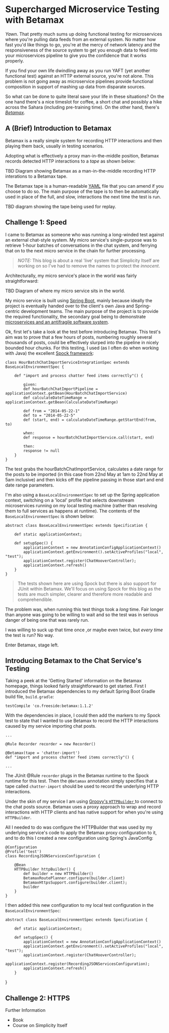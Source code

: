 # Supercharged Microservice Testing with Betamax

*Yawn*. That pretty much sums up doing functional testing for microservices where you're pulling data feeds from an external system. No matter how fast you'd like things to go, you're at the mercy of network latency and the responsiveness of the source system to get you enough data to feed into your microservices pipeline to give you the confidence that it works properly.

If you find your own life dwindling away as you run YAFT (yet another functional test) against an HTTP external source, you're not alone. This problem is not going away as microservice pipelines provide functional composition in support of mashing up data from disparate sources. 

So what can be done to quite literal save your life in these situations? On the one hand there's a nice timeslot for coffee, a short chat and possibly a hike across the Sahara (including pre-training time). On the other hand, there's [*Betamax*](http://freeside.co/betamax/).

## A (Brief) Introduction to Betamax

Betamax is a really simple system for recording HTTP interactions and then playing them back, usually in testing scenarios.

Adopting what is effectively a proxy man-in-the-middle position,  Betamax records detected HTTP interactions to a *tape* as shown below:

TBD Diagram showing Betamax as a man-in-the-middle recording HTTP interations to a Betamax tape.

The Betamax tape is a human-readable [YAML](http://www.yaml.org) file that you can amend if you choose to do so. The main purpose of the tape is to then be automatically used in place of the full, and slow, interactions the next time the test is run.

TBD diagram showing the tape being used for replay.

## Challenge 1: Speed

I came to Betamax as someone who was running a long-winded test against an external chat-style system. My micro service's single-purpose was to retrieve 1-hour batches of conversations in the chat system, and ferrying that on to the next micro service in the chain for further processing. 

> *NOTE:* This blog is about a real 'live' system that Simplicity Itself are working on so I've had to remove the names to protect the *innocent*.

Architecturally, my micro service's place in the world was fairly straightforward:

TBD Diagram of where my micro service sits in the world.

My micro service is built using [Spring Boot](http://projects.spring.io/spring-boot/), mainly because ideally the project is eventually handed over to the client's own Java and Spring-centric development teams. The main purpose of the project is to provide the required functionality, the secondary goal being to demonstrate [microservices and an antifragile software system](https://leanpub.com/antifragilesoftware).

Ok, first let's take a look at the test before introducing Betamax. This test's aim was to prove that a few hours of posts, numbering roughly several thousands of posts, could be effectively slurped into the pipeline in nicely bounded hour chunks. For this testing, I used (as I often do when working with Java) the excellent [Spock framework](https://code.google.com/p/spock/):

	class HourBatchChatImportServiceIntegrationSpec extends BaseLocalEnvironmentSpec {

  		def "import and process chatter feed items correctly"() {

    		given:
    		def hourBatchChatImportPipeline = applicationContext.getBean(HourBatchChatImportService)
    		def calculateDateTimeRange = applicationContext.getBean(CalculateDateTimeRange)

    		def from = "2014-05-22-1"
    		def to = "2014-05-22-5"
    		def (start, end) = calculateDateTimeRange.getStartEnd(from, to)

    		when:
    		def response = hourBatchChatImportService.call(start, end)

    		then:
    		response != null
    	}
	}

The test grabs the hourBatchChatImportService, calculates a date range for the posts to be imported (in this case from 22nd May at 1am to 22nd May at 5am inclusive) and then kicks off the pipeline passing in those start and end date range parameters.

I'm also using a `BaseLocalEnvironmentSpec` to set up the Spring application context, switching on a 'local' profile that selects downstream microservices running on my local testing machine (rather than resolving them to full services as happens at runtime). The contents of the `BaseLocalEnvironmentSpec` is shown below:

	abstract class BaseLocalEnvironmentSpec extends Specification {

  		def static applicationContext;

  		def setupSpec() {
    		applicationContext = new AnnotationConfigApplicationContext()
    		applicationContext.getEnvironment().setActiveProfiles("local", "test");
    		applicationContext.register(ChatHooverController);
    		applicationContext.refresh()
  		}
	}

> The tests shown here are using Spock but there is also support for JUnit within Betamax. We'll focus on using Spock for this blog as the tests are much simpler, clearer and therefore more readable and comprehendible.

The problem was, when running this test things took a *long* time. Fair longer than anyone was going to be willing to wait and so the test was in serious danger of being one that was rarely run.

I was willing to suck up that time once ,or maybe even twice, but *every time* the test is run? No way.

Enter Betamax, stage left.

## Introducing Betamax to the Chat Service's Testing

Taking a peek at the 'Getting Started' information on the Betamax homepage, things looked fairly straightforward to get started. First I introduced the Betamax dependencies to my default Spring Boot Gradle build file, `build.gradle`:

	testCompile 'co.freeside:betamax:1.1.2'

With the dependencies in place, I could then add the markers to my Spock test to state that I wanted to use Betamax to record the HTTP interactions caused by my service importing chat posts.

	...

	@Rule Recorder recorder = new Recorder()

 	@Betamax(tape = 'chatter-import')
  	def "import and process chatter feed items correctly"() {

	...

The JUnit @Rule `recorder` plugs in the Betamax runtime to the Spock runtime for this test. Then the `@Betamax` annotation simply specifies that a tape called `chatter-import` should be used to record the underlying HTTP interactions.

Under the skin of my service I am using [Groovy's `HTTPBuilder` ](http://groovy.codehaus.org/HTTP+Builder)to connect to the chat posts source. Betamax uses a proxy approach to wrap and record interactions with HTTP clients and has native support for when you're using `HTTPBuilder`. 

All I needed to do was configure the HTTPBuilder that was used by my underlying service's code to apply the Betamax proxy configuration to it, and to do this I created a new configuration using Spring's JavaConfig:

	@Configuration
	@Profile('test')
	class RecordingJSONServicesConfiguration {

  		@Bean
  		HTTPBuilder httpBuilder() {
    		def builder = new HTTPBuilder()
    		BetamaxRoutePlanner.configure(builder.client)
    		BetamaxHttpsSupport.configure(builder.client);
    		builder
  		}
	}

I then added this new configuration to my local test configuration in the `BaseLocalEnvironmentSpec`:

	abstract class BaseLocalEnvironmentSpec extends Specification {

  		def static applicationContext;

  		def setupSpec() {
    		applicationContext = new AnnotationConfigApplicationContext()
    		applicationContext.getEnvironment().setActiveProfiles("local", "test");
    		applicationContext.register(ChatHooverController);
			applicationContext.register(RecordingJSONServicesConfiguration);
    		applicationContext.refresh()
  		}
}

## Challenge 2: HTTPS



Further Information

* Book
* Course on Simplicity Itself

 




